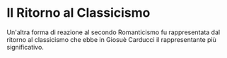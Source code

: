 # Il Ritorno al Classicismo

Un'altra forma di reazione al secondo Romanticismo fu rappresentata dal ritorno al classicismo che ebbe in Giosuè Carducci il rappresentante più significativo.


<!--stackedit_data:
eyJoaXN0b3J5IjpbMTg5NTY4ODg2MiwtMTU2NTAwMDgzOCw3Mz
A5OTgxMTZdfQ==
-->